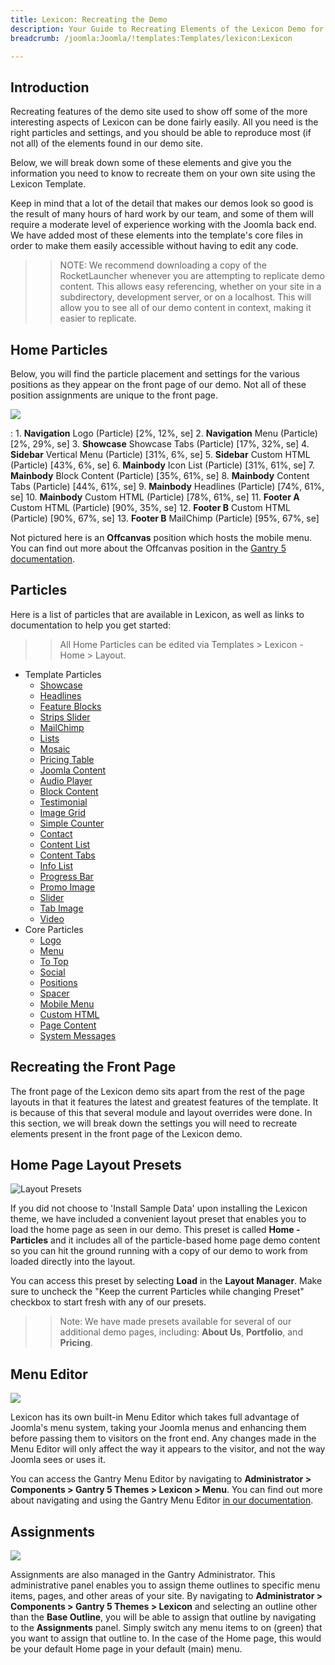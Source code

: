 ```yaml
---
title: Lexicon: Recreating the Demo
description: Your Guide to Recreating Elements of the Lexicon Demo for Joomla
breadcrumb: /joomla:Joomla/!templates:Templates/lexicon:Lexicon

---
```


Introduction
-----

Recreating features of the demo site used to show off some of the more interesting aspects of Lexicon can be done fairly easily. All you need is the right particles and settings, and you should be able to reproduce most (if not all) of the elements found in our demo site.

Below, we will break down some of these elements and give you the information you need to know to recreate them on your own site using the Lexicon Template.

Keep in mind that a lot of the detail that makes our demos look so good is the result of many hours of hard work by our team, and some of them will require a moderate level of experience working with the Joomla back end. We have added most of these elements into the template's core files in order to make them easily accessible without having to edit any code.

>> NOTE: We recommend downloading a copy of the RocketLauncher whenever you are attempting to replicate demo content. This allows easy referencing, whether on your site in a subdirectory, development server, or on a localhost. This will allow you to see all of our demo content in context, making it easier to replicate.

Home Particles
-----

Below, you will find the particle placement and settings for the various positions as they appear on the front page of our demo. Not all of these position assignments are unique to the front page.

![](assets/lexicon2.png)

:   1. **Navigation** Logo (Particle) [2%, 12%, se]
    2. **Navigation** Menu (Particle) [2%, 29%, se]
    3. **Showcase** Showcase Tabs (Particle) [17%, 32%, se]
    4. **Sidebar** Vertical Menu (Particle) [31%, 6%, se]
    5. **Sidebar** Custom HTML (Particle) [43%, 6%, se]
    6. **Mainbody** Icon List (Particle) [31%, 61%, se]
    7. **Mainbody** Block Content (Particle) [35%, 61%, se]
    8. **Mainbody** Content Tabs (Particle) [44%, 61%, se]
    9. **Mainbody** Headlines (Particle) [74%, 61%, se]
    10. **Mainbody** Custom HTML (Particle) [78%, 61%, se]
    11. **Footer A** Custom HTML (Particle) [90%, 35%, se]
    12. **Footer B** Custom HTML (Particle) [90%, 67%, se]
    13. **Footer B** MailChimp (Particle) [95%, 67%, se]

Not pictured here is an **Offcanvas** position which hosts the mobile menu. You can find out more about the Offcanvas position in the [Gantry 5 documentation](http://docs.gantry.org/gantry5/configure/layout-manager#offcanvas-section).

Particles
-----

Here is a list of particles that are available in Lexicon, as well as links to documentation to help you get started:

>> All Home Particles can be edited via Templates > Lexicon - Home > Layout.

* Template Particles
  * [Showcase](particle_showcase.md)
  * [Headlines](particle_headlines.md)
  * [Feature Blocks](particle_featureblocks.md)
  * [Strips Slider](particle_stripsslider.md)
  * [MailChimp](particle_mailchimp.md)
  * [Lists](particle_lists.md)
  * [Mosaic](particle_mosaic.md)
  * [Pricing Table](particle_pricing.md)
  * [Joomla Content](particle_joomla.md)
  * [Audio Player](particle_audio.md)
  * [Block Content](particle_block.md)
  * [Testimonial](particle_testimonial.md)
  * [Image Grid](particle_image.md)
  * [Simple Counter](particle_simplecounter.md)
  * [Contact](particle_contact.md)
  * [Content List](particle_contentlist.md)
  * [Content Tabs](particle_contenttabs.md)
  * [Info List](particle_info.md)
  * [Progress Bar](particle_progressbar.md)
  * [Promo Image](particle_promoimage.md)
  * [Slider](particle_slider.md)
  * [Tab Image](particle_tabimage.md)
  * [Video](particle_video.md)
* Core Particles
  * [Logo](http://docs.gantry.org/gantry5/particles/logo)
  * [Menu](http://docs.gantry.org/gantry5/particles/menu-control)
  * [To Top](http://docs.gantry.org/gantry5/particles/to-top)
  * [Social](http://docs.gantry.org/gantry5/particles/social)
  * [Positions](http://docs.gantry.org/gantry5/particles/position)
  * [Spacer](http://docs.gantry.org/gantry5/particles/spacer)
  * [Mobile Menu](http://docs.gantry.org/gantry5/particles/mobile-menu)
  * [Custom HTML](http://docs.gantry.org/gantry5/particles/custom-html)
  * [Page Content](http://docs.gantry.org/gantry5/particles/page-content)
  * [System Messages](http://docs.gantry.org/gantry5/particles/system-messages)

Recreating the Front Page
-----

The front page of the Lexicon demo sits apart from the rest of the page layouts in that it features the latest and greatest features of the template. It is because of this that several module and layout overrides were done. In this section, we will break down the settings you will need to recreate elements present in the front page of the Lexicon demo.

Home Page Layout Presets
-----

![Layout Presets](assets/layout_presets.png)

If you did not choose to 'Install Sample Data' upon installing the Lexicon theme, we have included a convenient layout preset that enables you to load the home page as seen in our demo. This preset is called **Home - Particles** and it includes all of the particle-based home page demo content so you can hit the ground running with a copy of our demo to work from loaded directly into the layout.

You can access this preset by selecting **Load** in the **Layout Manager**. Make sure to uncheck the "Keep the current Particles while changing Preset" checkbox to start fresh with any of our presets.

>> Note: We have made presets available for several of our additional demo pages, including: **About Us**, **Portfolio**, and **Pricing**.

Menu Editor
-----

![](assets/menu_1.png)

Lexicon has its own built-in Menu Editor which takes full advantage of Joomla's menu system, taking your Joomla menus and enhancing them before passing them to visitors on the front end. Any changes made in the Menu Editor will only affect the way it appears to the visitor, and not the way Joomla sees or uses it.

You can access the Gantry Menu Editor by navigating to **Administrator > Components > Gantry 5 Themes > Lexicon > Menu**. You can find out more about navigating and using the Gantry Menu Editor [in our documentation](http://docs.gantry.org/gantry5/configure/menu-editor).

Assignments
-----

![](assets/assignments_1.png)

Assignments are also managed in the Gantry Administrator. This administrative panel enables you to assign theme outlines to specific menu items, pages, and other areas of your site. By navigating to **Administrator > Components > Gantry 5 Themes > Lexicon** and selecting an outline other than the **Base Outline**, you will be able to assign that outline by navigating to the **Assignments** panel. Simply switch any menu items to on (green) that you want to assign that outline to. In the case of the Home page, this would be your default Home page in your default (main) menu.

